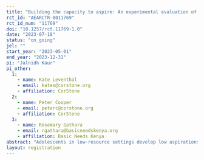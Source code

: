 ```yaml
---
title: "Building the capacity to aspire: An experimental evaluation of Youth First Kenya"
rct_id: "AEARCTR-0011769"
rct_id_num: "11769"
doi: "10.1257/rct.11769-1.0"
date: "2023-07-18"
status: "on_going"
jel: ""
start_year: "2023-05-01"
end_year: "2023-12-31"
pi: "Jalnidh Kaur"
pi_other:
  1:
    - name: Kate Leventhal
    - email: kates@corstone.org
    - affiliation: CorStone
  2:
    - name: Peter Cooper
    - email: peterc@corstone.org
    - affiliation: CorStone
  3:
    - name: Rosemary Gathara
    - email: rgathara@basicneedskenya.org
    - affiliation: Basic Needs Kenya
abstract: "Adolescents in low-resource settings develop low aspirations when faced with life pressures leading to an aspirations trap. We expose eighth-graders in Kenya to a psychosocial intervention (Youth First-Kenya) that aims to bridge the gap between the perception of one’s abilities and what is achievable. We examine the impact on aspirations, enrolment, and achievement of students."
layout: registration
---
```


